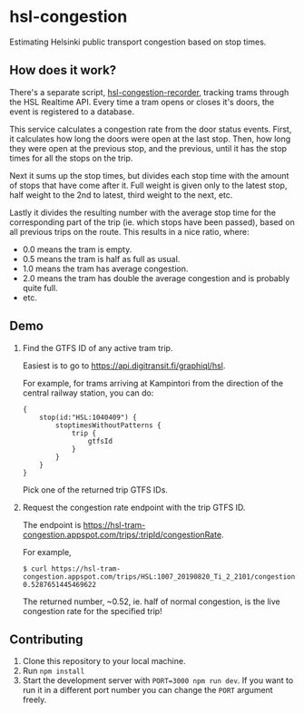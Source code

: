 # hsl-congestion

Estimating Helsinki public transport congestion based on stop times.

## How does it work? 

There's a separate script, [hsl-congestion-recorder](https://github.com/aapokiiso/hsl-congestion-recorder), 
tracking trams through the HSL Realtime API. Every time a tram 
opens or closes it's doors, the event is registered to a database. 

This service calculates a congestion rate from the door status events. 
First, it calculates how long the doors were open at the last stop. 
Then, how long they were open at the previous stop, and the previous,
until it has the stop times for all the stops on the trip.

Next it sums up the stop times, but divides each stop time with the 
amount of stops that have come after it. Full weight is given only
to the latest stop, half weight to the 2nd to latest, third weight to the next, etc.

Lastly it divides the resulting number with the average stop time 
for the corresponding part of the trip (ie. which stops have been passed), 
based on all previous trips on the route. This results in a nice ratio, where: 
- 0.0 means the tram is empty.
- 0.5 means the tram is half as full as usual.
- 1.0 means the tram has average congestion.
- 2.0 means the tram has double the average congestion and is probably quite full.
- etc.

## Demo

1. Find the GTFS ID of any active tram trip. 

    Easiest is to go to https://api.digitransit.fi/graphiql/hsl.

    For example, for trams arriving at Kampintori from the direction 
    of the central railway station, you can do:
    ```
    {
        stop(id:"HSL:1040409") {
            stoptimesWithoutPatterns {
                trip {
                    gtfsId
                }
            }
        }
    }
    ```
    
    Pick one of the returned trip GTFS IDs.

2. Request the congestion rate endpoint with the trip GTFS ID.

    The endpoint is https://hsl-tram-congestion.appspot.com/trips/:tripId/congestionRate.
    
    For example, 
    ```
    $ curl https://hsl-tram-congestion.appspot.com/trips/HSL:1007_20190820_Ti_2_2101/congestionRate
    0.5287651445469622
    ```
    
    The returned number, ~0.52, ie. half of normal congestion,
    is the live congestion rate for the specified trip!

## Contributing

1. Clone this repository to your local machine.
2. Run `npm install`
3. Start the development server with `PORT=3000 npm run dev`. If you want to 
   run it in a different port number you can change the `PORT` argument freely.
